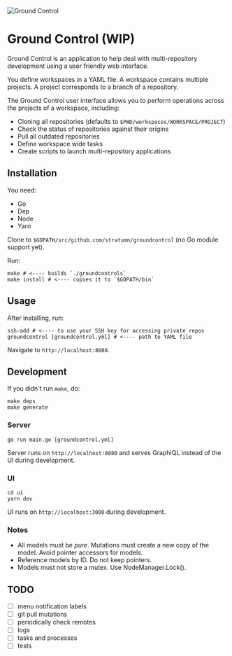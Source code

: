 ![Ground Control](https://raw.githubusercontent.com/stratumn/groundcontrol/master/hero.png)

# Ground Control (WIP)

Ground Control is an application to help deal with multi-repository development using a user friendly web interface.

You define workspaces in a YAML file.
A workspace contains multiple projects.
A project corresponds to a branch of a repository.

The Ground Control user interface allows you to perform operations across the projects of a workspace, including:

- Cloning all repositories (defaults to `$PWD/workspaces/WORKSPACE/PROJECT`)
- Check the status of repositories against their origins
- Pull all outdated repositories
- Define workspace wide tasks
- Create scripts to launch multi-repository applications

## Installation

You need:

- Go
- Dep
- Node
- Yarn

Clone to `$GOPATH/src/github.com/stratumn/groundcontrol` (no Go module support yet).

Run:

```
make # <---- builds `./groundcontrols`
make install # <---- copies it to `$GOPATH/bin`
```

## Usage

After installing, run:

```
ssh-add # <---- to use your SSH key for accessing private repos
groundcontrol [groundcontrol.yml] # <---- path to YAML file
```

Navigate to `http://localhost:8080`.

## Development

If you didn't run `make`, do:

```
make deps
make generate
```

### Server

```
go run main.go [groundcontrol.yml]
```

Server runs on `http://localhost:8080` and serves GraphiQL instead of the UI during development.

### UI

```
cd ui
yarn dev
```

UI runs on `http://localhost:3000` during development.

### Notes

- All models must be *pure*. Mutations must create a new copy of the model. Avoid pointer accessors for models.
- Reference models by ID. Do not keep pointers.
- Models must not store a mutex. Use NodeManager.Lock().

## TODO

- [ ] menu notification labels
- [ ] git pull mutations
- [ ] periodically check remotes
- [ ] logs
- [ ] tasks and processes
- [ ] tests
